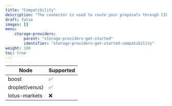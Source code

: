 ```yaml
---
title: "Compatibility"
description: "The connector is used to route your proposals through CIDgravity in order to apply your acceptance rules."
draft: false
images: []
menu:
    storage-providers:
        parent: "storage-providers-get-started"
        identifier: "storage-providers-get-started-compatibility"
weight: 100
toc: true
---
```


|Node           |Supported|
|---------------|---------|
|boost          | ✅      |
|droplet(venus) | ✅      |
|lotus-markets  | ❌      |